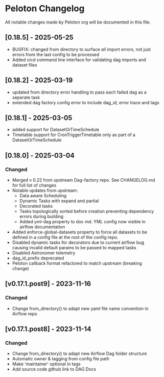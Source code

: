 # Peloton Changelog
All notable changes made by Peloton org will be documented in this file.
## [0.18.5] - 2025-05-25
- BUGFIX: changed from directory to surface all import errors, not just errors from the last config to be processed
- Added cicd  command line interface for validating dag imports and dataset files

## [0.18.2] - 2025-03-19
- updated from directory error handling to pass each failed dag as a seperate task
- extended dag factory config error to include dag_id, error trace and tags

## [0.18.1] - 2025-03-05
- added support for DatasetOrTimeSchedule
- Timetable support for CronTriggerTimetable only as part of a DatasetOrTimeSchedule

## [0.18.0] - 2025-03-04
### Changed
- Merged v 0.22 from upstream Dag-factory repo. See CHANGELOG.md for full list of changes
- Notable updates from upstream:
    - Data aware Scheduling
    - Dynamic Tasks with expand and partial
    - Decorated tasks
    - Tasks topologically sorted before creation preventing dependency errors during building
    - Added yml-dag property to doc md. YML config now visible in airflow documentation
- Added enforce-global-datasets property to force all datasets to be defined in a config file at the root of the config repo.
- Disabled dynamic tasks for decorators due to current airflow bug causing invalid default params to be passed to mapped tasks
- Disabled Astronomer telemetry
- dag_id_prefix deprecated
- Peloton callback format refactored to match upstream (breaking change)
## [v0.17.1.post9] - 2023-11-16
### Changed
- Change from_directory() to adapt new yaml file name convention in Airflow repo

## [v0.17.1.post8] - 2023-11-14
### Changed
- Change from_directory() to adapt new Airflow Dag folder structure
- Automatic owner & tagging from config file path
- Make 'maintainer' optional in tags
- Add source code github link to DAG Docs